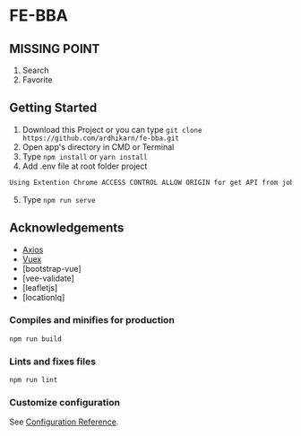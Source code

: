 # FE-BBA

## MISSING POINT

1. Search
2. Favorite

## Getting Started

1. Download this Project or you can type `git clone https://github.com/ardhikarn/fe-bba.git`
2. Open app's directory in CMD or Terminal
3. Type `npm install` or `yarn install`
4. Add .env file at root folder project

```sh
Using Extention Chrome ACCESS CONTROL ALLOW ORIGIN for get API from jobs.github.com/api
```

5. Type `npm run serve`

## Acknowledgements

- [Axios](https://www.npmjs.com/package/axios)
- [Vuex](https://vuex.vuejs.org/)
- [bootstrap-vue]
- [vee-validate]
- [leafletjs]
- [locationIq]

### Compiles and minifies for production

```
npm run build
```

### Lints and fixes files

```
npm run lint
```

### Customize configuration

See [Configuration Reference](https://cli.vuejs.org/config/).
